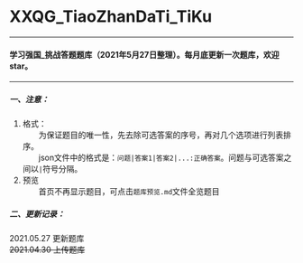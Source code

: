 # XXQG_TiaoZhanDaTi_TiKu
---
#### 学习强国_挑战答题题库（2021年5月27日整理）。每月底更新一次题库，欢迎star。
---

##### 一、注意：  
1. 格式：  
&emsp;&emsp;为保证题目的唯一性，先去除可选答案的序号，再对几个选项进行列表排序。  
&emsp;&emsp;json文件中的格式是：`问题|答案1|答案2|...:正确答案`。问题与可选答案之间以`|`符号分隔。  
2. 预览  
&emsp;&emsp;首页不再显示题目，可点击`题库预览.md`文件全览题目

##### 二、更新记录：
2021.05.27 更新题库  
~~2021.04.30 上传题库~~